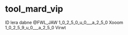 # tool_mard_vip
ID lera dabne
@FWL_JAW 
1_0_2_5_0_u_0___a_2_5_0    Xooom
1_0_2_5_9_u_0___a_2_5_0    Virwt
